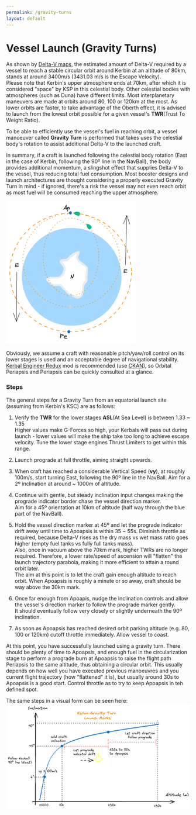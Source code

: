 ```yaml
---
permalink: /gravity-turns
layout: default
---
```

# Vessel Launch (Gravity Turns)
As shown by [Delta-V maps][delta-v-map], the estimated amount of Delta-V required by a vessel to reach a stable circular orbit around Kerbin at an altitude of 80km, stands at around 3400m/s (3431.03 m/s is the Escape Velocity).  
Please note that Kerbin's upper atmosphere ends at 70km, after which it is considered "space" by KSP in this celestial body. Other celestial bodies with atmospheres (such as Duna) have different limits. Most interplanetary maneuvers are made 
at orbits around 80, 100 or 120km at the most. As lower orbits are faster, to take advantage of the Oberth effect, it is advised to launch from the lowest orbit possible for a given vessel's **TWR**(Trust To Weight Ratio).  

To be able to efficiently use the vessel's fuel in reaching orbit, a vessel manoeuver called **Gravity Turn** is performed that takes uses the celestial body's rotation to assist additional Delta-V to the launched craft.  

In summary, if a craft is launched following the celestial body rotation (East in the case of Kerbin, following the 90º line in the NavBall), the body provides additional momentum, a slingshot effect that supplies Delta-V to the vessel, thus reducing total fuel consumption. Most booster designs and launch architectures are thought considering a properly executed Gravity Turn in mind - if ignored, there's a risk the vessel may not even reach orbit as most fuel will be consumed reaching the upper atmosphere. 

![Orbit circularization][orbit-circularization]

Obviously, we assume a craft with reasonable pitch/yaw/roll control on its lower stages is used and an acceptable degree of navigational stability. [Kerbal Engineer Redux][ker-mod] mod is recommended (use [CKAN][ckan-site]), so Orbital Periapsis and
Periapsis can be quickly consulted at a glance.

### Steps
The general steps for a Gravity Turn from an equatorial launch site (assuming from Kerbin's KSC) are as follows:

1. Verify the **TWR** for the lower stages **ASL**(At Sea Level) is between 1.33 ~ 1.35  
   Higher values make G-Forces so high, your Kerbals will pass out during launch - lower values will make the ship take too long to achieve escape velocity. Tune the lower stage engines Thrust Limiters to get within this range.

2. Launch prograde at full throttle, aiming straight upwards.

3. When craft has reached a considerable Vertical Speed (**vy**), at roughly 100m/s, start turning East, following the 90º line in the NavBall.
   Aim for a 2º inclination at around ~ 1000m of altitude.

4. Continue with gentle, but steady inclination input changes making the prograde indicator border chase the vessel direction marker.  
   Aim for a 45º orientation at 10km of altitude (half way through the blue part of the NavBall).

5. Hold the vessel direction marker at 45º and let the prograde indicator drift away until time to Apoapsis is within 35 ~ 55s. Diminish throttle as required, because Delta-V rises as the dry mass vs wet mass ratio goes higher (empty fuel tanks vs fully full tanks mass).  
Also, once in vacuum above the 70km mark, higher TWRs are no longer required. Therefore, a lower rate/speed of ascension will "flatten" the launch trajectory parabola, making it more efficient to attain a round orbit later.  
The aim at this point is to let the craft gain enough altitude to reach orbit. When Apoapsis is roughly a minute or so away, craft should be way above the 30km mark.

6. Once far enough from Apoapis, nudge the inclination controls and allow the vessel's direction marker to follow the prograde marker gently.  
It should eventually follow very closely or slightly underneath the 90º inclination.

7. As soon as Apoapsis has reached desired orbit parking altitude (e.g. 80, 100 or 120km) cutoff throttle immediately. Allow vessel to coast.

At this point, you have successfully launched using a gravity turn. There should be plenty of time to Apoapsis, and enough fuel in the circularization stage to perform a prograde burn at Apoapsis to raise the flight path Periapsis to the same altitude, thus obtaining a circular orbit. This usually depends on how well you have executed previous manoeuvres and you current flight trajectory (how "flattened" it is), but usually around 30s to Apoapsis is a good start. Control throttle as to try to keep Apoapsis in teh defined spot.    

The same steps in a visual form can be seen here:
![Kerbin Gravity Turn][kerbin-gravity-turn]

[kerbin-gravity-turn]: images/gravity-turn-graph.png
[ker-mod]: https://github.com/jrbudda/KerbalEngineer
[orbit-circularization]: images/orbit-circularization-lko.png
[ckan-site]: https://forum.kerbalspaceprogram.com/topic/154922-ckan-the-comprehensive-kerbal-archive-network-v1280-dyson/
[delta-v-map]: images/ksp1-delta-v-map-dark.jpg